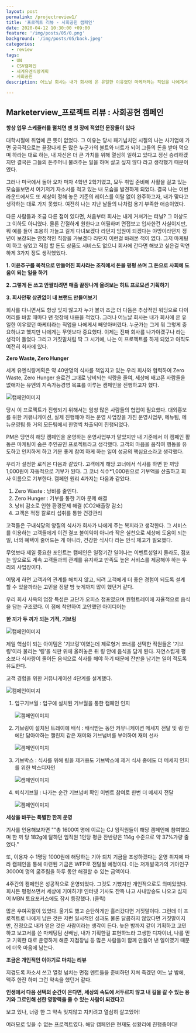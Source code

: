 ```yaml
---
layout: post
permalink: /projectreview1/
title: '프로젝트 리뷰 - 사회공헌 캠페인'
date: 2020-04-12 10:30:00 +09:00
feature: '/img/posts/05/0.png'
background: '/img/posts/05/back.jpeg'
categories:
  - review
tags:
  - UN
  - CSV캠페인
  - 세계유엔식량계획
  - 사회공헌
description: 어느날 회사는 내가 회사에 온 유일한 이유였던 마케터라는 직업을 나에게서 빼앗아버렸다. 누군가는 그런 이름따위가 뭐 그렇게 중요하냐고 했지만 나에게는 무엇보다 중요했다. 이제는 진짜 회사를 나가야겠구나 라는 생각이 들었다 그리고 거짓말처럼 딱 그 시기에, 나는 이 프로젝트를 만났고 아직도 여전히 회사에 있다. 

---
```


## Marketerview_프로젝트 리뷰 : 사회공헌 캠페인

**항상 업무 스케줄러를 펼치면 맨 첫 장에 적었던 문장들이 있다**



대학시절에 취업에 큰 뜻이 없었다. 그 이유는 당시 패기넘치던 시절의 나는 사기업에 가면 궁극적으로는 끝장나게 돈 많은 누군가의 볼트와 너트가 되어 그들의 돈을 받아 먹으며 하라는 대로 하는, 내 자신은 더 큰 가치를 위해 열심히 일하고 있다고 정신 승리하겠지만 결국은 그들의 돈주머니 불려주는 일을 하며 살고 싶지 않다 라고 생각했기 때문이였다. 

그러나 미국에서 돌아 오자 마자 4학년 2학기였고, 모두 취업 준비에 사활을 걸고 있는 모습을보면서 여기저기 자소서를 적고 있는 내 모습을 발견하게 되었다. 결국 나는 이번 라운드에서도 또 세상이 정해 놓은 기준의 레이스를 이탈 없이 완주하고자, 내가 맞다고 생각하는 대로 가지 못했다. 여전히 나는 지난 날들의 나처럼 용기 부족한 애송이였다. 

다른 사람들과 조금 다른 점이 있다면, 처음부터 회사는 내게 거쳐가는 터널? 그 이상도 그 이하도 아니였다. 물론 간절하게 원한다고 어필하며 면접보고 입사한건 사실이지만, 뭐 예를 들어 조용히 가늘고 길게 다녀보겠다 라던지 임원이 되겠다는 야망이라던지 정년이 보장되는 안정적인 직장을 가보겠다 라던지 이런걸 바래본 적이 없다. 그저 마케팅이 하고 싶었고 직접 할 돈도 상품도 서비스도 없으니 회사에 간다면 해보고 싶은걸 막연하게 3가지 정도 생각했었다. 

**1. 이윤추구를 목적으로 만들어진 회사라는 조직에서 돈을 펑펑 쓰며 그 돈으로 사회에 도움이 되는 일을 하기**

**2. 그렇게 돈 쓰고 안짤리려면 매출 끝장나게 올려보는 히트 프로모션 기획하기**

**3. 회사안팎 상관없이 내 브랜드 만들어보기** 

회사를 다니면서도 항상 잊지 않고자 누가 볼까 조금 더 다듬은 추상적인 워딩으로 다이어리를 바꿀 때마다 맨 첫장에 내용을 적었다. 그러나 어느날 회사는 내가 회사에 온 유일한 이유였던 마케터라는 직업을 나에게서 빼앗아버렸다. 누군가는 그게 뭐 그렇게 중요하냐고 했지만 나에게는 무엇보다 중요했다. 이제는 진짜 회사를 나가야겠구나 라는 생각이 들었다 그리고 거짓말처럼 딱 그 시기에, 나는 이 프로젝트를 하게 되었고 아직도 여전히 회사에 있다. 



**Zero Waste, Zero Hunger**



세계 유엔식량계획은 약 40만명의 식사를 책임지고 있는 우리 회사와 협력하여 Zero Waste, Zero Hunger 슬로건 그대로 낭비되는 식량을 줄여, 세상에 배고픈 사람들을 없애자는 유엔의 지속가능경영 목표를 이루는 캠페인을 진행하고자 했다. 

![캠페인이미지](/img/posts/05/01.jpg)

당시 이 프로젝트가 진행되기 위해서는 엄청 많은 사람들의 협업이 필요했다. 대외홍보를 위한 커뮤니케이션, 실제 진행해야 하는 운영 사업장을 가진 운영사업부, 메뉴팀, 메뉴운영팀 등 거의 모든팀에서 한명씩 차출되어 진행되었다. 

PM은 당연히 해당 캠페인을 운영하는 운영사업부가 맡았지만 내 기준에서 이 캠페인 활동은 마케팅이 숨은 주인공인 프로젝트라고 생각했다. 고객의 마음을 움직여 행동을 유도하고 인지하게 하고 기분 좋게 참여 하게 하는 일이 성공의 핵심요소라고 생각했다. 

우리가 설정한 로직은 다음과 같았다. 고객에게 해당 코너에서 식사를 하면 한 끼당 1,000원이 자동적으로 기부가 된다. 그 코너 식수*1,000원으로 기부액을 산출하고 회사 이름으로 기부한다.  캠페인 원리 4가지는 다음과 같았다. 

1. Zero Waste : 낭비를 줄인다. 
2. Zero Hunger : 기부를 통한 기아 문제 해결
3. 낭비 감소로 인한 환경문제 해결 (CO2배출량 감소)  
4. 고객은 적정 칼로리 섭취를 통한 건강관리 

고객들은 구내식당의 양질의 식사가 회사가 나에게 주는 복지라고 생각한다. 그 서비스를 이용하는 고객들에게 이건 결코 불이익이 아니라 작은 실천으로 세상에 도움이 되는 일, 너의 혜택이 줄어드는 게 아니라, 건강한 식사다 라는 인식 제고가 필요했다. 

무엇보다 제일 중요한 포인트는 캠페인은 일정기간 일어나는 이벤트성일지 몰라도, 점포는 앞으로도 계속 고객들과의 관계를 유지하고 만족도 높은 서비스를 제공해야 하는 우리의 사업장이다. 

어떻게 하면 고객과의 관계를 해치지 않고, 되려 고객에게 더 좋은 경험이 되도록 설계 할 수 있을까라는 고민을 정말 밤 늦게까지 많이 했던거 같다. 

우리 회사 사옥의 업장 특성은 고단가 오피스 점포였으며 원형트레이에 자율적으로 음식을 담는 구조였다. 이 점에 착안하여 고안했던 아이디어는



**한 끼가 두 끼가 되는 기적, 기브링**

![캠페인이미지](/img/posts/05/6.jpg)

제일 핵심이 되는 아이템은 '기브링'이였는데 제로헝거 코너를 선택한 직원들은 ‘기브링’이라 불리는 ‘링’을 식판 위에 올려놓은 뒤 링 안에 음식을 담게 된다. 자연스럽게 평소보다 식사량이 줄어든 음식으로 식사를 해야 하기 때문에 잔반을 남기는 일이 적도록 유도한다. 

고객 경험을 위한 커뮤니케이션 4단계를 설계했다. 

![캠페인이미지](/img/posts/05/5.jpg)

1. 입구기브월 : 입구에 설치된 기브월을 통한 캠페인 인지 

   ![캠페인이미지](/img/posts/05/3.jpeg)

2. 기브링이 설치된 트레이에 배식 : 배식받는 동안 커뮤니케이션 메세지 전달 및 링 안에만 담아야하는 챌린지 같은 재미와 기브넘버를 부여하여 재미 선사 

   ![캠페인이미지](/img/posts/05/02.jpg)

3. 기브박스 : 식사를 위해 링을 제거용도 기브박스에 제거 식사 중에도 더 메세지 인지를 위한 박스디자인

   ![캠페인이미지](/img/posts/05/05.jpeg)

4. 퇴식기브월 : 나가는 순간 기브넘버 확인 이벤트 참여로 한번 더 메세지 전달 

   ![캠페인이미지](/img/posts/05/4.jpg)

**세상을 바꾸는 특별한 한끼 운영** 

기사를 인용해보자면 ""총 1600여 명에 이르는 CJ 임직원들이 해당 캠페인에 참여했으며 한 끼 당 182g에 달하던 임직원 1인당 평균 잔반량은 114g 수준으로 약 37%가량 줄었다."

또, 이용자 수 1명당 1000원에 해당하는 기아 퇴치 기금을 조성하겠다는 운영 취지에 따라 캠페인을 통해 마련된 기금은 WFP로 전달될 예정이다. 이는 저개발국가의 기아인구 3000여 명의 굶주림을 하루 동안 해결할 수 있는 금액이다.

4주간의 캠페인은 성공적으로 운영되었다. 그것도 기뻤지만 개인적으로도 의미있었다. 회사돈 펑펑쓰면서 세상에 기여하기! 인터넷 기사도 잔뜩 나고 사내방송도 나오고 심지어 MBN 토요포커스에도 잠시 등장했다. (클릭)

많은 우여곡절이 있었다. 울기도 했고 순탄하게만 흘러갔다면 거짓말이다. 그런데 이 프로젝트로 나에게 남은 것은 저런 일시적인 성과도 물론 달콤하지 않았다면 거짓말이지만, 진정으로 내가 얻은 것은 사람이라는 생각이 든다. 늦은 밤까지 같이 기획하고 고민하고 보고서를 쓴 마케팅팀 선배님, 내가 기획한걸 표현하느라 고생한 디자이너, 나를 믿고 기획한 대로 운영하게 해준 지점장님 등 많은 사람들이 함께 만들어 낸 일이였기 때문에 더욱 마음에 남는다.  



**조금은 개인적인 이야기로 마치는 리뷰**

지겹도록 자소서 쓰고 열정 넘치는 면접 멘트들을 준비하던 지쳐 죽겠던 어느 날 밤에, 맥주 한잔 하며 그런 약속을 했던거 같다. 

**인생에서 다음 선택의 순간이 온다면, 세상의 속도에 서두르지 않고 내 길을 갈 수 있는 용기와 그로인해 선한 영향력을 줄 수 있는 사람이 되겠다고**

보고 있나, 너랑 한 그 약속 잊지않고 지키려고 열심히 살고있어! 

여러모로 잊을 수 없는 프로젝트였다. 해당 캠페인은 현재도 성황리에 진행중이다! 






